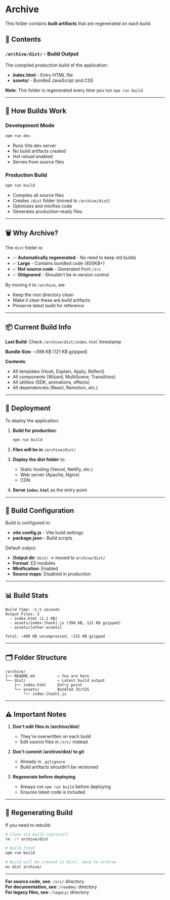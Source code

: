 # Archive

This folder contains **built artifacts** that are regenerated on each build.

## 📁 Contents

### `/archive/dist/` - Build Output
The compiled production build of the application:
- **index.html** - Entry HTML file
- **assets/** - Bundled JavaScript and CSS

**Note**: This folder is regenerated every time you run `npm run build`

---

## 🔄 How Builds Work

### Development Mode
```bash
npm run dev
```
- Runs Vite dev server
- No build artifacts created
- Hot reload enabled
- Serves from source files

### Production Build
```bash
npm run build
```
- Compiles all source files
- Creates `/dist` folder (moved to `/archive/dist`)
- Optimizes and minifies code
- Generates production-ready files

---

## 🗑️ Why Archive?

The `dist` folder is:
- ✅ **Automatically regenerated** - No need to keep old builds
- ✅ **Large** - Contains bundled code (400KB+)
- ✅ **Not source code** - Generated from `/src`
- ✅ **Gitignored** - Shouldn't be in version control

By moving it to `/archive`, we:
- Keep the root directory clean
- Make it clear these are build artifacts
- Preserve latest build for reference

---

## 📦 Current Build Info

**Last Build**: Check `/archive/dist/index.html` timestamp

**Bundle Size**: ~398 KB (121 KB gzipped)

**Contents**:
- All templates (Hook, Explain, Apply, Reflect)
- All components (Wizard, MultiScene, Transitions)
- All utilities (SDK, animations, effects)
- All dependencies (React, Remotion, etc.)

---

## 🚀 Deployment

To deploy the application:

1. **Build for production**:
   ```bash
   npm run build
   ```

2. **Files will be in** `/archive/dist/`

3. **Deploy the dist folder** to:
   - Static hosting (Vercel, Netlify, etc.)
   - Web server (Apache, Nginx)
   - CDN

4. **Serve `index.html`** as the entry point

---

## 🔧 Build Configuration

Build is configured in:
- **vite.config.js** - Vite build settings
- **package.json** - Build scripts

Default output:
- **Output dir**: `dist/` → moved to `archive/dist/`
- **Format**: ES modules
- **Minification**: Enabled
- **Source maps**: Disabled in production

---

## 📊 Build Stats

```
Build Time: ~1.5 seconds
Output Files: 3
  - index.html (1.1 KB)
  - assets/index-[hash].js (398 KB, 121 KB gzipped)
  - assets/[other-assets]

Total: ~400 KB uncompressed, ~122 KB gzipped
```

---

## 🗂️ Folder Structure

```
/archive/
├── README.md          ← You are here
└── dist/              ← Latest build output
    ├── index.html     Entry point
    └── assets/        Bundled JS/CSS
        └── index-[hash].js
```

---

## ⚠️ Important Notes

1. **Don't edit files in /archive/dist/**
   - They're overwritten on each build
   - Edit source files in `/src/` instead

2. **Don't commit /archive/dist/ to git**
   - Already in `.gitignore`
   - Build artifacts shouldn't be versioned

3. **Regenerate before deploying**
   - Always run `npm run build` before deploying
   - Ensures latest code is included

---

## 🔄 Regenerating Build

If you need to rebuild:

```bash
# Clean old build (optional)
rm -rf archive/dist

# Build fresh
npm run build

# Build will be created in dist/, move to archive
mv dist archive/
```

---

**For source code, see**: `/src/` directory  
**For documentation, see**: `/readme/` directory  
**For legacy files, see**: `/legacy/` directory

